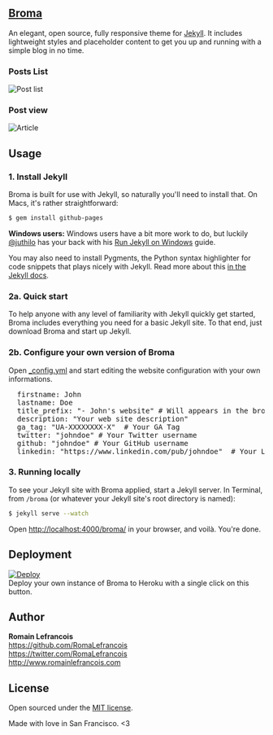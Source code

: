 ## [Broma](http://romalefrancois.github.io/broma)

An elegant, open source, fully responsive theme for [Jekyll](http://jekyllrb.com/). It includes lightweight styles and placeholder content to get you up and running with a simple blog in no time.

### Posts List
![Post list](https://cloud.githubusercontent.com/assets/2098871/3170120/04617e9a-ebb0-11e3-85b8-44fbc44fe7ff.png)
### Post view
![Article](https://cloud.githubusercontent.com/assets/2098871/3170125/2fb65a3e-ebb0-11e3-8ee8-1051140f296b.png)


## Usage

### 1. Install Jekyll

Broma is built for use with Jekyll, so naturally you'll need to install that. On Macs, it's rather straightforward:

```bash
$ gem install github-pages
```

**Windows users:** Windows users have a bit more work to do, but luckily [@juthilo](https://github.com/juthilo) has your back with his [Run Jekyll on Windows](https://github.com/juthilo/run-jekyll-on-windows) guide.

You may also need to install Pygments, the Python syntax highlighter for code snippets that plays nicely with Jekyll. Read more about this [in the Jekyll docs](http://jekyllrb.com/docs/templates/#code_snippet_highlighting).

### 2a. Quick start

To help anyone with any level of familiarity with Jekyll quickly get started, Broma includes everything you need for a basic Jekyll site. To that end, just download Broma and start up Jekyll.

### 2b. Configure your own version of Broma

Open [_config.yml](_config.yml) and start editing the website configuration with your own informations.
<pre>
  firstname: John  
  lastname: Doe  
  title_prefix: "- John's website" # Will appears in the browser bar  
  description: "Your web site description"  
  ga_tag: "UA-XXXXXXXX-X"  # Your GA Tag
  twitter: "johndoe" # Your Twitter username
  github: "johndoe" # Your GitHub username
  linkedin: "https://www.linkedin.com/pub/johndoe"  # Your LinkedIn profile URL
</pre>
### 3. Running locally

To see your Jekyll site with Broma applied, start a Jekyll server. In Terminal, from `/broma` (or whatever your Jekyll site's root directory is named):

```bash
$ jekyll serve --watch
```

Open <http://localhost:4000/broma/> in your browser, and voilà. You're done.

## Deployment
[![Deploy](https://www.herokucdn.com/deploy/button.png)](https://heroku.com/deploy)  
Deploy your own instance of Broma to Heroku with a single click on this button.

## Author

**Romain Lefrancois**  
<https://github.com/RomaLefrancois>  
<https://twitter.com/RomaLefrancois>  
<http://www.romainlefrancois.com>  


## License

Open sourced under the [MIT license](LICENSE.md).

Made with love in San Francisco. <3
